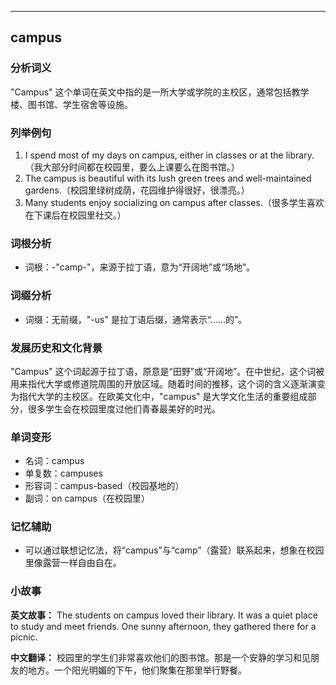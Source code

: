 
---------------
## campus
### 分析词义
"Campus" 这个单词在英文中指的是一所大学或学院的主校区，通常包括教学楼、图书馆、学生宿舍等设施。

### 列举例句
1. I spend most of my days on campus, either in classes or at the library.（我大部分时间都在校园里，要么上课要么在图书馆。）
2. The campus is beautiful with its lush green trees and well-maintained gardens.（校园里绿树成荫，花园维护得很好，很漂亮。）
3. Many students enjoy socializing on campus after classes.（很多学生喜欢在下课后在校园里社交。）

### 词根分析
- 词根：-"camp-"，来源于拉丁语，意为“开阔地”或“场地”。

### 词缀分析
- 词缀：无前缀，"-us" 是拉丁语后缀，通常表示“……的”。

### 发展历史和文化背景
"Campus" 这个词起源于拉丁语，原意是“田野”或“开阔地”。在中世纪，这个词被用来指代大学或修道院周围的开放区域。随着时间的推移，这个词的含义逐渐演变为指代大学的主校区。在欧美文化中，"campus" 是大学文化生活的重要组成部分，很多学生会在校园里度过他们青春最美好的时光。

### 单词变形
- 名词：campus
- 单复数：campuses
- 形容词：campus-based（校园基地的）
- 副词：on campus（在校园里）

### 记忆辅助
- 可以通过联想记忆法，将“campus”与“camp”（露营）联系起来，想象在校园里像露营一样自由自在。

### 小故事
**英文故事：**
The students on campus loved their library. It was a quiet place to study and meet friends. One sunny afternoon, they gathered there for a picnic.

**中文翻译：**
校园里的学生们非常喜欢他们的图书馆。那是一个安静的学习和见朋友的地方。一个阳光明媚的下午，他们聚集在那里举行野餐。

